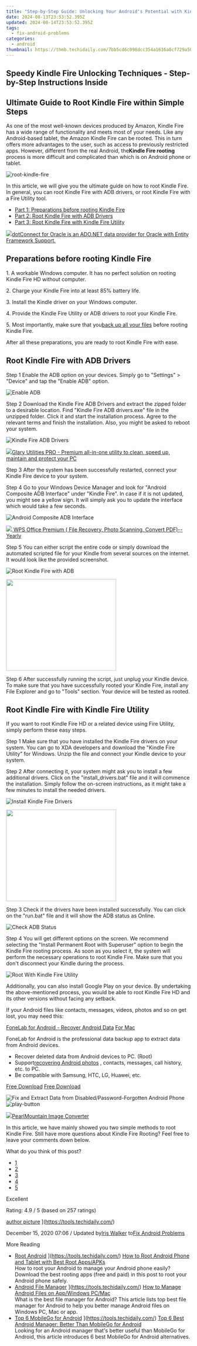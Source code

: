 ```yaml
---
title: "Step-by-Step Guide: Unlocking Your Android's Potential with KingoRoot"
date: 2024-08-13T23:53:52.395Z
updated: 2024-08-14T23:53:52.395Z
tags:
  - fix-android-problems
categories:
  - android
thumbnail: https://thmb.techidaily.com/7bb5cd6c098dcc354a1616a8cf729a503ba552ba0d30358349d319e43f0bdaa3.jpg
---
```


## Speedy Kindle Fire Unlocking Techniques - Step-by-Step Instructions Inside

## Ultimate Guide to Root Kindle Fire within Simple Steps

 As one of the most well-known devices produced by Amazon, Kindle Fire has a wide range of functionality and meets most of your needs. Like any Android-based tablet, the Amazon Kindle Fire can be rooted. This in turn offers more advantages to the user, such as access to previously restricted apps. However, different from the real Android, the**Kindle Fire rooting** process is more difficult and complicated than which is on Android phone or tablet.

![root-kindle-fire](https://www.aiseesoft.com/images/resource/root-kindle-fire/root-kindle-fire.jpg)

 In this article, we will give you the ultimate guide on how to root Kindle Fire. In general, you can root Kindle Fire with ADB drivers, or root Kindle Fire with a Fire Utility tool.

* [Part 1: Preparations before rooting Kindle Fire](https://tools.techidaily.com/)
* [Part 2: Root Kindle Fire with ADB Drivers](https://tools.techidaily.com/)
* [Part 3: Root Kindle Fire with Kindle Fire Utility](https://tools.techidaily.com/)

<!-- affiliate ads begin -->
<a href="https://checkout.devart.com/order/checkout.php?PRODS=5023555&QTY=1&AFFILIATE=108875&CART=1"><img src="https://secure.avangate.com/images/merchant/45b430710ad04765a6afd58d9d9fafca/products/dotConnect_O.png" border="0">dotConnect for Oracle is an ADO.NET data provider for Oracle with Entity Framework Support.</a>
<!-- affiliate ads end -->
## Preparations before rooting Kindle Fire

 1\. A workable Windows computer. It has no perfect solution on rooting Kindle Fire HD without computer.

2\. Charge your Kindle Fire into at least 85% battery life.

3\. Install the Kindle driver on your Windows computer.

 4\. Provide the Kindle Fire Utility or ADB drivers to root your Kindle Fire.

 5\. Most importantly, make sure that you[back up all your files](https://tools.techidaily.com/) before rooting Kindle Fire.

 After all these preparations, you are ready to root Kindle Fire with ease.

## Root Kindle Fire with ADB Drivers

Step 1 Enable the ADB option on your devices. Simply go to "Settings" > "Device" and tap the "Enable ADB" option.

![Enable ADB](https://www.aiseesoft.com/images/resource/root-kindle-fire/enable-adb.jpg)

Step 2 Download the Kindle Fire ADB Drivers and extract the zipped folder to a desirable location. Find "Kindle Fire ADB drivers.exe" file in the unzipped folder. Click it and start the installation process. Agree to the relevant terms and finish the installation. Also, you might be asked to reboot your system.

![Kindle Fire ADB Drivers](https://www.aiseesoft.com/images/resource/root-kindle-fire/kindle-fire-adb-drivers.jpg)
<!-- affiliate ads begin -->
<a href="https://order.glarysoft.com/order/checkout.php?PRODS=4535075&QTY=1&AFFILIATE=108875&CART=1"><img src="https://secure.avangate.com/images/merchant/6734fa703f6633ab896eecbdfad8953a/products/GU-500_672.png" border="0">Glary Utilities PRO -  Premium all-in-one utility to clean, speed up, maintain and protect your PC</a>
<!-- affiliate ads end -->

Step 3 After the system has been successfully restarted, connect your Kindle Fire device to your system.

Step 4 Go to your Windows Device Manager and look for "Android Composite ADB Interface" under "Kindle Fire". In case if it is not updated, you might see a yellow sign. It will simply ask you to update the interface which would take a few seconds.

![Android Composite ADB Interface](https://www.aiseesoft.com/images/resource/root-kindle-fire/android-composite-adb-interface.jpg)
<!-- affiliate ads begin -->
<a href="https://secure.2checkout.com/order/checkout.php?PRODS=38729081&QTY=1&AFFILIATE=108875&CART=1"><img src="https://website-prod.cache.wpscdn.com/img/wps-office-pdf-editor-1x.890dbda.png" border="0">
WPS Office Premium ( File Recovery, Photo Scanning, Convert PDF)--Yearly</a>
<!-- affiliate ads end -->

Step 5 You can either script the entire code or simply download the automated scripted file for your Kindle from several sources on the internet. It would look like the provided screenshot.

![Root Kindle Fire with ADB](https://www.aiseesoft.com/images/resource/root-kindle-fire/root-kindle-fire-with-adb.jpg)
<!-- affiliate ads begin -->
<a href="https://imp.i357552.net/c/5597632/863039/11832" target="_top" id="863039"><img src="//a.impactradius-go.com/display-ad/11832-863039" border="0" alt="" width="300" height="250"/></a>
<!-- affiliate ads end -->

Step 6 After successfully running the script, just unplug your Kindle device. To make sure that you have successfully rooted your Kindle Fire, install any File Explorer and go to "Tools" section. Your device will be tested as rooted.

## Root Kindle Fire with Kindle Fire Utility

 If you want to root Kindle Fire HD or a related device using Fire Utility, simply perform these easy steps.

Step 1 Make sure that you have installed the Kindle Fire drivers on your system. You can go to XDA developers and download the "Kindle Fire Utility" for Windows. Unzip the file and connect your Kindle device to your system.

Step 2 After connecting it, your system might ask you to install a few additional drivers. Click on the "install\_drivers.bat" file and it will commence the installation. Simply follow the on-screen instructions, as it might take a few minutes to install the needed drivers.

![Install Kindle Fire Drivers](https://www.aiseesoft.com/images/resource/root-kindle-fire/install-kindle-fire-drivers.jpg)
<!-- affiliate ads begin -->
<a href="https://dhgate.sjv.io/c/5597632/1678785/12108" target="_top" id="1678785"><img src="//a.impactradius-go.com/display-ad/12108-1678785" border="0" alt="" width="300" height="250"/></a>
<!-- affiliate ads end -->

Step 3 Check if the drivers have been installed successfully. You can click on the "run.bat" file and it will show the ADB status as Online.

![Check ADB Status](https://www.aiseesoft.com/images/resource/root-kindle-fire/check-adb-status.jpg)

Step 4 You will get different options on the screen. We recommend selecting the "Install Permanent Root with Superuser" option to begin the Kindle Fire rooting process. As soon as you select it, the system will perform the necessary operations to root Kindle Fire. Make sure that you don't disconnect your Kindle during the process.

![Root With Kindle Fire Utility](https://www.aiseesoft.com/images/resource/root-kindle-fire/root-with-kindle-fire-utility.jpg)

 Additionally, you can also install Google Play on your device. By undertaking the above-mentioned process, you would be able to root Kindle Fire HD and its other versions without facing any setback.

 If your Android files like contacts, messages, videos, photos and so on get lost, you may need this:

[FoneLab for Android - Recover Android Data](https://tools.techidaily.com/aiseesoft-android-data-recovery/) [For Mac](https://tools.techidaily.com/aiseesoft-android-data-recovery/)

 FoneLab for Android is the professional data backup app to extract data from Android devices.

* Recover deleted data from Android devices to PC. (Root)
* Support[recovering Android photos](https://tools.techidaily.com/) , contacts, messages, call history, etc. to PC.
* Be compatible with Samsung, HTC, LG, Huawei, etc.

[Free Download](https://secure.2checkout.com/order/cart.php?PRODS=4644627&QTY=1&AFFILIATE=108875) [Free Download](https://secure.2checkout.com/order/cart.php?PRODS=4659467&QTY=1&AFFILIATE=108875)

![ Fix and Extract Data from Disabled/Password-Forgotten Android Phone](https://www.aiseesoft.com/images/youtube-video/video-fix-password-forgotten-android.jpg) ![play-button](https://www.aiseesoft.com/images/play-button.png)
<!-- affiliate ads begin -->
<a href="https://secure.2checkout.com/order/checkout.php?PRODS=4550420&QTY=1&AFFILIATE=108875&CART=1"><img src="https://www.pearlmountainsoft.com/n_img/product/pic/f_02.jpg" border="0">PearlMountain Image Converter</a>
<!-- affiliate ads end -->

 In this article, we have mainly showed you two simple methods to root Kindle Fire. Still have more questions about Kindle Fire Rooting? Feel free to leave your comments down below.

What do you think of this post?

* [1](https://tools.techidaily.com/)
* [2](https://tools.techidaily.com/)
* [3](https://tools.techidaily.com/)
* [4](https://tools.techidaily.com/)
* [5](https://tools.techidaily.com/)

Excellent

Rating: 4.9 / 5 (based on 257 ratings)

[author picture](https://www.aiseesoft.com/images/author/iris.png) ](https://tools.techidaily.com/)

 December 15, 2020 07:06 / Updated by[Iris Walker](https://tools.techidaily.com/) to[Fix Android Problems](https://tools.techidaily.com/)

More Reading

* [Root Android](https://www.aiseesoft.com/images/more-reading/root-android-s.jpg) ](https://tools.techidaily.com/) [How to Root Android Phone and Tablet with Best Root Apps/APKs](https://tools.techidaily.com/)  
 How to root your Android to manage your Android phone easily? Download the best rooting apps (free and paid) in this post to root your Android phone safely.
* [Android File Manager](https://www.aiseesoft.com/images/more-reading/file-manager-for-android-s.jpg) ](https://tools.techidaily.com/) [How to Manage Android Files on App/Windows PC/Mac](https://tools.techidaily.com/)  
 What is the best file manager for Android? This article lists top best file manager for Android to help you better manage Android files on Windows PC, Mac or app.
* [Top 6 MobileGo for Android](https://www.aiseesoft.com/images/more-reading/top-6-mobilego-for-android-alternative-s.jpg) ](https://tools.techidaily.com/) [Top 6 Best Android Manager: Better Than MobileGo for Android](https://tools.techidaily.com/)  
 Looking for an Android manager that's better useful than MobileGo for Android, this article introduces 6 best MobileGo for Android alternatives.

<ins class="adsbygoogle"
     style="display:block"
     data-ad-format="autorelaxed"
     data-ad-client="ca-pub-7571918770474297"
     data-ad-slot="1223367746"></ins>



<ins class="adsbygoogle"
     style="display:block"
     data-ad-client="ca-pub-7571918770474297"
     data-ad-slot="8358498916"
     data-ad-format="auto"
     data-full-width-responsive="true"></ins>
